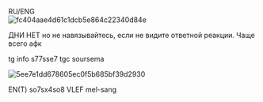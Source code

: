 RU/ENG                   
![fc404aae4d61c1dcb5e864c22340d84e](https://github.com/user-attachments/assets/97eab15d-4a58-4fbd-a17b-20b08ade8545)


ДНИ НЕТ но не навязывайтесь, если не видите ответной реакции. Чаще всего афк             

tg info s77sse7
tgc soursema                                              


![5ee7e1dd678605ec0f5b685bf39d2930](https://github.com/user-attachments/assets/7edcd5ad-5ac3-41cd-bf31-183e45ab92cb)



 EN(T)  so7sx4so8 VLEF mel-sang

































<!---
SemaSour/SemaSour is a ✨ special ✨ repository because its `README.md` (this file) appears on your GitHub profile.
You can click the Preview link to take a look at your changes.
--->

